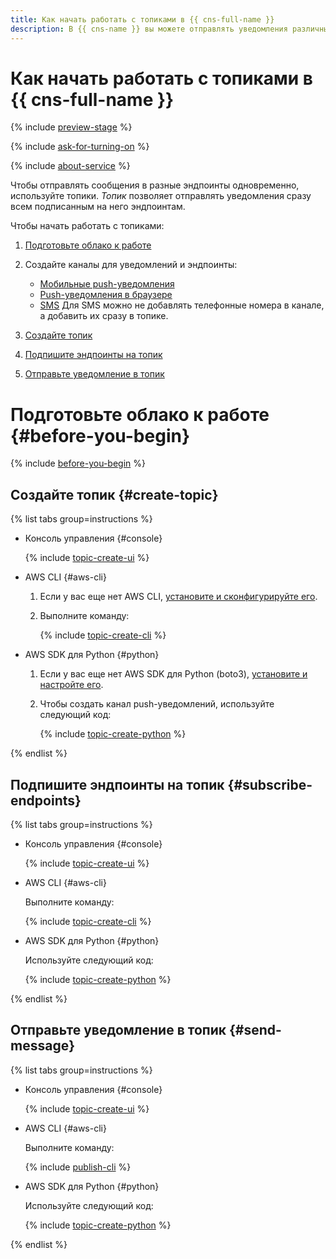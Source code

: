 ```yaml
---
title: Как начать работать с топиками в {{ cns-full-name }}
description: В {{ cns-name }} вы можете отправлять уведомления различным эндпоинтам, подписанным на топик.
---
```


# Как начать работать с топиками в {{ cns-full-name }}

{% include [preview-stage](../_includes/notifications/preview-stage.md) %}

{% include [ask-for-turning-on](../_includes/notifications/ask-for-turning-on.md) %}

{% include [about-service](../_includes/notifications/about-service.md) %}

Чтобы отправлять сообщения в разные эндпоинты одновременно, используйте топики. _Топик_ позволяет отправлять уведомления сразу всем подписанным на него эндпоинтам.

Чтобы начать работать с топиками:

1. [Подготовьте облако к работе](#before-you-begin)
1. Создайте каналы для уведомлений и эндпоинты: 
   
   * [Мобильные push-уведомления](quickstart-push.md)
   * [Push-уведомления в браузере](quickstart-browser.md)
   * [SMS](quickstart-sms.md) 
      Для SMS можно не добавлять телефонные номера в канале, а добавить их сразу в топике.

1. [Создайте топик](#create-topic)
1. [Подпишите эндпоинты на топик](#subscribe-endpoints)
1. [Отправьте уведомление в топик](#send-message)

# Подготовьте облако к работе {#before-you-begin}

{% include [before-you-begin](../_tutorials/_tutorials_includes/before-you-begin.md) %}

## Создайте топик {#create-topic}

{% list tabs group=instructions %}

- Консоль управления {#console}

  {% include [topic-create-ui](../_includes/notifications/topic-create-ui.md) %}

- AWS CLI {#aws-cli}

  1. Если у вас еще нет AWS CLI, [установите и сконфигурируйте его](../storage/tools/aws-cli.md).
  1. Выполните команду:

     {% include [topic-create-cli](../_includes/notifications/topic-create-cli.md) %}

- AWS SDK для Python {#python}

  1. Если у вас еще нет AWS SDK для Python (boto3), [установите и настройте его](tools/sdk-python.md#aws-sdk).
  1. Чтобы создать канал push-уведомлений, используйте следующий код:

     {% include [topic-create-python](../_includes/notifications/topic-create-python.md) %}

{% endlist %}

## Подпишите эндпоинты на топик {#subscribe-endpoints}

{% list tabs group=instructions %}

- Консоль управления {#console}

  {% include [topic-create-ui](../_includes/notifications/subscribe-ui.md) %}

- AWS CLI {#aws-cli}

   Выполните команду:

   {% include [topic-create-cli](../_includes/notifications/subscribe-cli.md) %}

- AWS SDK для Python {#python}

  Используйте следующий код:

  {% include [topic-create-python](../_includes/notifications/subscribe-python.md) %}

{% endlist %}

## Отправьте уведомление в топик {#send-message}

{% list tabs group=instructions %}

- Консоль управления {#console}

  {% include [topic-create-ui](../_includes/notifications/publish-ui.md) %}

- AWS CLI {#aws-cli}

  Выполните команду:

  {% include [publish-cli](../_includes/notifications/publish-cli.md) %}

- AWS SDK для Python {#python}

  Используйте следующий код:

  {% include [topic-create-python](../_includes/notifications/publish-python.md) %}

{% endlist %}